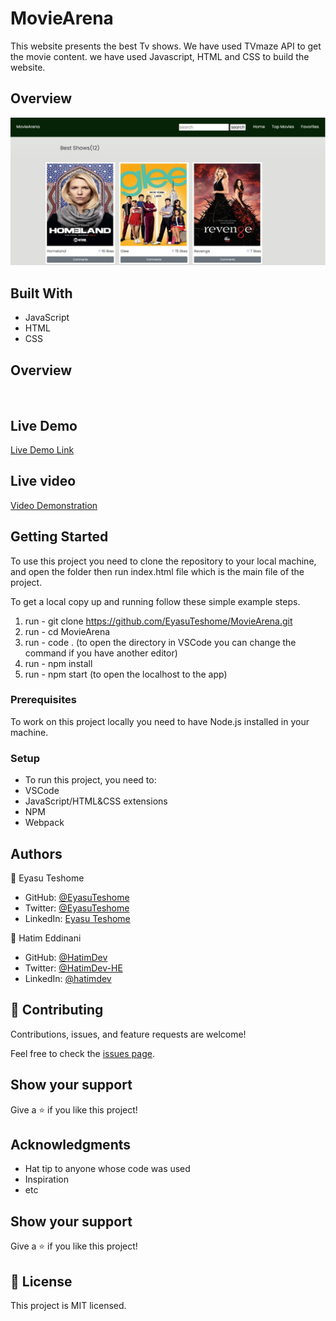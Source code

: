 # MovieArena

This website presents the best Tv shows. We have used TVmaze API to get the movie content. we have used Javascript, HTML and CSS to build the website.
## Overview

<img width="765" alt="Movie" src="MovieArena.jpg">

## Built With

- JavaScript
- HTML
- CSS

## Overview
<div>
    <img src="MovieArena.png" alt="">
</div>

## Live Demo

[Live Demo Link](https://eyasuteshome.github.io/MovieArena/)

## Live video

[Video Demonstration](https://drive.google.com/file/d/1lGVpuwYfWlvpGBfxP1HTvqk8CUVB2F6i/view?usp=sharing)
## Getting Started

To use this project you need to clone the repository to your local machine, and open the folder then run index.html file which is the main file of the project.

To get a local copy up and running follow these simple example steps.
1. run - git clone https://github.com/EyasuTeshome/MovieArena.git
2. run - cd MovieArena
3. run - code . (to open the directory in VSCode you can change the command if you have another editor)
4. run - npm install
5. run - npm start (to open the localhost to the app)

### Prerequisites

To work on this project locally you need to have Node.js installed in your machine.

### Setup
- To run this project, you need to:
- VSCode
- JavaScript/HTML&CSS extensions
- NPM
- Webpack

## Authors

👤 Eyasu Teshome

- GitHub: [@EyasuTeshome](https://github.com/EyasuTeshome)
- Twitter: [@EyasuTeshome](https://twitter.com/EyasuTeshome)
- LinkedIn: [Eyasu Teshome](https://linkedin.com/in/EyasuTeshome)

👤 Hatim Eddinani

- GitHub: [@HatimDev](https://twitter.com/HatimDev)
- Twitter: [@HatimDev-HE](https://github.com/HatimDev-HE)
- LinkedIn: [@hatimdev](https://www.linkedin.com/in/hatimdev/)

## 🤝 Contributing

Contributions, issues, and feature requests are welcome!

Feel free to check the [issues page](../../issues/).

## Show your support

Give a ⭐ if you like this project!

## Acknowledgments

- Hat tip to anyone whose code was used
- Inspiration
- etc

## Show your support

Give a ⭐️ if you like this project!

## 📝 License

This project is MIT licensed.
